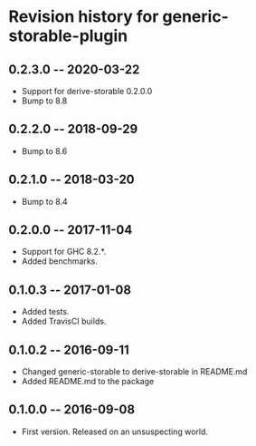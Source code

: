# Revision history for generic-storable-plugin

## 0.2.3.0  -- 2020-03-22

* Support for derive-storable 0.2.0.0
* Bump to 8.8

## 0.2.2.0  -- 2018-09-29

* Bump to 8.6

## 0.2.1.0  -- 2018-03-20

* Bump to 8.4

## 0.2.0.0  -- 2017-11-04

* Support for GHC 8.2.*. 
* Added benchmarks.

## 0.1.0.3  -- 2017-01-08

* Added tests.
* Added TravisCI builds.

## 0.1.0.2  -- 2016-09-11

* Changed generic-storable to derive-storable in README.md
* Added README.md to the package


## 0.1.0.0  -- 2016-09-08

* First version. Released on an unsuspecting world.
